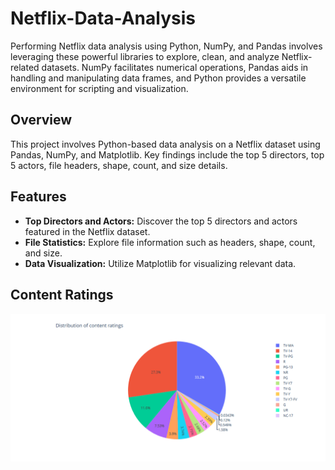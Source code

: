 # Netflix-Data-Analysis
Performing Netflix data analysis using Python, NumPy, and Pandas involves leveraging these powerful libraries to explore, clean, and analyze Netflix-related datasets. NumPy facilitates numerical operations, Pandas aids in handling and manipulating data frames, and Python provides a versatile environment for scripting and visualization. 

## Overview

This project involves Python-based data analysis on a Netflix dataset using Pandas, NumPy, and Matplotlib. Key findings include the top 5 directors, top 5 actors, file headers, shape, count, and size details.

## Features

- **Top Directors and Actors:** Discover the top 5 directors and actors featured in the Netflix dataset.
- **File Statistics:** Explore file information such as headers, shape, count, and size.
- **Data Visualization:** Utilize Matplotlib for visualizing relevant data.

## Content Ratings
![Ratings](https://github.com/SiriSrinivas6/Netflix-Data-Analysis/blob/19edca1cdb00c1382998c29828adbfd45eea404d/Screenshots/1.png)

